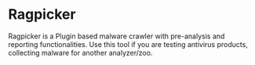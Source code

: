 # Ragpicker
Ragpicker is a Plugin based malware crawler with pre-analysis and reporting functionalities. Use this tool if you are testing antivirus products, collecting malware for another analyzer/zoo.

